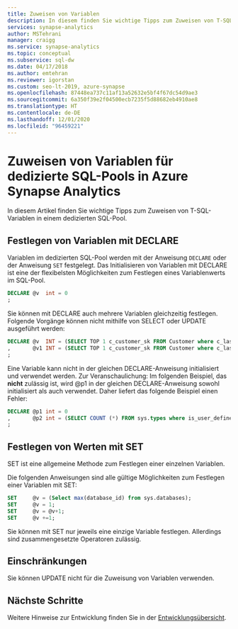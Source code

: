 ```yaml
---
title: Zuweisen von Variablen
description: In diesem finden Sie wichtige Tipps zum Zuweisen von T-SQL-Variablen für dedizierte SQL-Pools in Azure Synapse Analytics.
services: synapse-analytics
author: MSTehrani
manager: craigg
ms.service: synapse-analytics
ms.topic: conceptual
ms.subservice: sql-dw
ms.date: 04/17/2018
ms.author: emtehran
ms.reviewer: igorstan
ms.custom: seo-lt-2019, azure-synapse
ms.openlocfilehash: 87448ea737c11af13a52632e5bf4f67dc54d9ae3
ms.sourcegitcommit: 6a350f39e2f04500ecb7235f5d88682eb4910ae8
ms.translationtype: HT
ms.contentlocale: de-DE
ms.lasthandoff: 12/01/2020
ms.locfileid: "96459221"
---
```

# <a name="assign-variables-for-dedicated-sql-pools-in-azure-synapse-analytics"></a>Zuweisen von Variablen für dedizierte SQL-Pools in Azure Synapse Analytics

In diesem Artikel finden Sie wichtige Tipps zum Zuweisen von T-SQL-Variablen in einem dedizierten SQL-Pool.

## <a name="set-variables-with-declare"></a>Festlegen von Variablen mit DECLARE

Variablen im dedizierten SQL-Pool werden mit der Anweisung `DECLARE` oder der Anweisung `SET` festgelegt. Das Initialisieren von Variablen mit DECLARE ist eine der flexibelsten Möglichkeiten zum Festlegen eines Variablenwerts im SQL-Pool.

```sql
DECLARE @v  int = 0
;
```

Sie können mit DECLARE auch mehrere Variablen gleichzeitig festlegen. Folgende Vorgänge können nicht mithilfe von SELECT oder UPDATE ausgeführt werden:

```sql
DECLARE @v  INT = (SELECT TOP 1 c_customer_sk FROM Customer where c_last_name = 'Smith')
,       @v1 INT = (SELECT TOP 1 c_customer_sk FROM Customer where c_last_name = 'Jones')
;
```

Eine Variable kann nicht in der gleichen DECLARE-Anweisung initialisiert und verwendet werden. Zur Veranschaulichung: Im folgenden Beispiel, das **nicht** zulässig ist, wird @p1 in der gleichen DECLARE-Anweisung sowohl initialisiert als auch verwendet. Daher liefert das folgende Beispiel einen Fehler:

```sql
DECLARE @p1 int = 0
,       @p2 int = (SELECT COUNT (*) FROM sys.types where is_user_defined = @p1 )
;
```

## <a name="set-values-with-set"></a>Festlegen von Werten mit SET

SET ist eine allgemeine Methode zum Festlegen einer einzelnen Variablen.

Die folgenden Anweisungen sind alle gültige Möglichkeiten zum Festlegen einer Variablen mit SET:

```sql
SET     @v = (Select max(database_id) from sys.databases);
SET     @v = 1;
SET     @v = @v+1;
SET     @v +=1;
```

Sie können mit SET nur jeweils eine einzige Variable festlegen. Allerdings sind zusammengesetzte Operatoren zulässig.

## <a name="limitations"></a>Einschränkungen

Sie können UPDATE nicht für die Zuweisung von Variablen verwenden.

## <a name="next-steps"></a>Nächste Schritte

Weitere Hinweise zur Entwicklung finden Sie in der [Entwicklungsübersicht](sql-data-warehouse-overview-develop.md).
